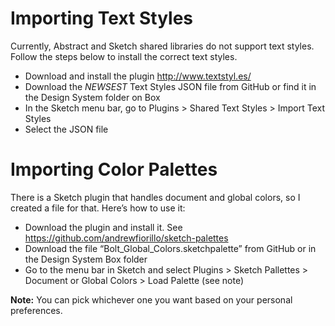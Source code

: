 # Importing Text Styles
Currently, Abstract and Sketch shared libraries do not support text styles. Follow the steps below to install the correct text styles.

* Download and install the plugin http://www.textstyl.es/
* Download the *NEWSEST* Text Styles JSON file from GitHub or find it in the Design System folder on Box
* In the Sketch menu bar, go to Plugins > Shared Text Styles > Import Text Styles
* Select the JSON file


# Importing Color Palettes
There is a Sketch plugin that handles document and global colors, so I created a file for that. Here’s how to use it:

* Download the plugin and install it. See https://github.com/andrewfiorillo/sketch-palettes
* Download the file “Bolt_Global_Colors.sketchpalette” from GitHub or in the Design System Box folder
* Go to the menu bar in Sketch and select Plugins > Sketch Pallettes > Document or Global Colors > Load Palette (see note)

**Note:** You can pick whichever one you want based on your personal preferences. 
